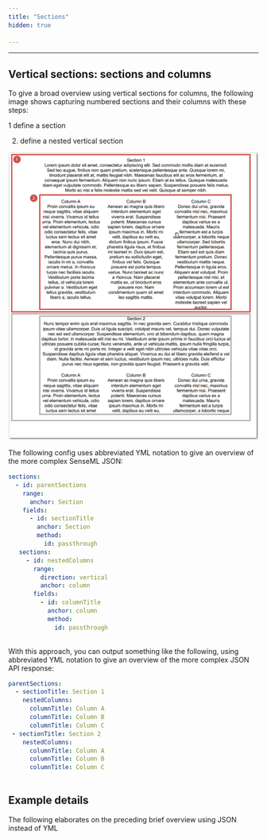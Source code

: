 ```yaml
---
title: "Sections"
hidden: true

---
```





----

Vertical sections: sections and columns
----

To give a broad overview using vertical sections for columns, the following image shows capturing numbered sections and their columns with these steps:

1 define a section

2. define a nested vertical section 

![Click to enlarge](https://raw.githubusercontent.com/sensible-hq/sensible-docs/main/readme-sync/assets/v0/images/final/vertical_sections_col_sect.png)



The following config uses abbreviated YML notation to give an overview of the more complex SenseML JSON: 

```yml
sections:
  - id: parentSections
    range:
      anchor: Section
    fields:
      - id: sectionTitle
        anchor: Section
        method:
          id: passthrough
   sections:
     - id: nestedColumns
       range:
         direction: vertical
         anchor: column
       fields:
         - id: columnTitle
           anchor: column
           method:
             id: passthrough    
      
```

With this approach, you can output something like the following, using abbreviated YML notation to give an overview of the more complex JSON API response:

```yml
parentSections:
  - sectionTitle: Section 1
    nestedColumns:
      columnTitle: Column A
      columnTitle: Column B
      columnTitle: Column C
 - sectionTitle: Section 2
    nestedColumns:
      columnTitle: Column A
      columnTitle: Column B
      columnTitle: Column C  
   
```

Example details
----
The following elaborates on the preceding brief overview using JSON instead of YML

